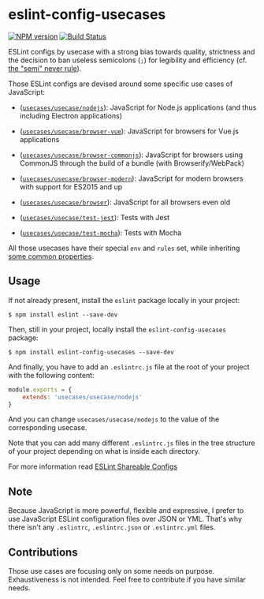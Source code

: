 eslint-config-usecases
======================

[![NPM version](http://img.shields.io/npm/v/eslint-config-usecases.svg)](https://www.npmjs.org/package/eslint-config-usecases)
[![Build Status](https://travis-ci.org/madarche/eslint-config-usecases.svg?branch=master)](https://travis-ci.org/madarche/eslint-config-usecases)

ESLint configs by usecase with a strong bias towards quality, strictness and the
decision to ban useless semicolons (`;`) for legibility and efficiency
(cf. [the "semi" never rule](http://eslint.org/docs/rules/semi)).

Those ESLint configs are devised around some specific use cases of JavaScript:

* ([`usecases/usecase/nodejs`](./usecase/nodejs.js)):
  JavaScript for Node.js applications (and thus including Electron applications)

* ([`usecases/usecase/browser-vue`](./usecase/browser-vue.js)):
  JavaScript for browsers for Vue.js applications

* ([`usecases/usecase/browser-commonjs`](./usecase/browser-commonjs.js)):
  JavaScript for browsers using CommonJS through the build of a bundle
  (with Browserify/WebPack)

* ([`usecases/usecase/browser-modern`](./usecase/browser-modern.js)):
  JavaScript for modern browsers with support for ES2015 and up

* ([`usecases/usecase/browser`](./usecase/browser.js)):
  JavaScript for all browsers even old

* ([`usecases/usecase/test-jest`](./usecase/test-jest.js)):
  Tests with Jest

* ([`usecases/usecase/test-mocha`](./usecase/test-mocha.js)):
  Tests with Mocha

All those usecases have their special `env` and `rules` set, while inheriting
[some common properties](./usecase/lib/common.js).


Usage
-----

If not already present, install the `eslint` package locally in your project:

    $ npm install eslint --save-dev

Then, still in your project, locally install the `eslint-config-usecases`
package:

    $ npm install eslint-config-usecases --save-dev

And finally, you have to add an `.eslintrc.js` file at the root of your project
with the following content:

```javascript
module.exports = {
    extends: 'usecases/usecase/nodejs'
}
```

And you can change `usecases/usecase/nodejs` to the value of the corresponding
usecase.


Note that you can add many different `.eslintrc.js` files in the tree structure
of your project depending on  what is inside each directory.

For more information read [ESLint Shareable Configs](http://eslint.org/docs/developer-guide/shareable-configs)


Note
----

Because JavaScript is more powerful, flexible and expressive, I prefer to use
JavaScript ESLint configuration files over JSON or YML. That's why there isn't
any `.eslintrc`, `.eslintrc.json` or `.eslintrc.yml` files.


Contributions
-------------

Those use cases are focusing only on some needs on purpose. Exhaustiveness is
not intended. Feel free to contribute if you have similar needs.
